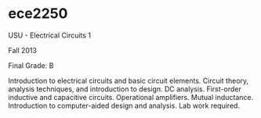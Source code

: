 # ece2250
USU - Electrical Circuits 1

Fall 2013

Final Grade: B

Introduction to electrical circuits and basic circuit elements. Circuit theory, analysis techniques, and introduction to design. DC analysis. First-order inductive and capacitive circuits. Operational amplifiers. Mutual inductance. Introduction to computer-aided design and analysis. Lab work required.
